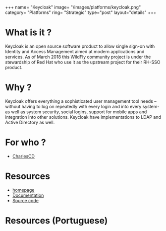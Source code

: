 +++
name= "Keycloak"
image= "/images/platforms/keycloak.png"
category= "Platforms"
ring= "Strategic"
type="post"
layout="details"
+++

# What is it ?

Keycloak is an open source software product to allow single sign-on with Identity and Access Management aimed at modern applications and services. As of March 2018 this WildFly community project is under the stewardship of Red Hat who use it as the upstream project for their RH-SSO product.

# Why ?

Keycloak offers everything a sophisticated user management tool needs – without having to log on repeatedly with every login and into every system-as well as system security, social logins, support for mobile apps and integration into other solutions. Keycloak have implementations to LDAP and Active Directory as well.


# For who ?
* [CharlesCD](https://charlescd.io/)

# Resources
* [homepage](https://www.keycloak.org/)
* [Documentation](https://www.keycloak.org/documentation)
* [Source code](https://github.com/keycloak/keycloak)


# Resources (Portuguese)


